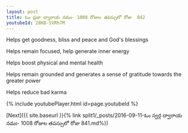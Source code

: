 ```yaml
---
layout: post
title: ఓం ప్రజా ద్వారాయ నమః- 1008 రోజుల తపస్సులో రోజు  842
youtubeId: 28KB-SVRh7M
---
```

 
 
Helps get goodness, bliss and peace and God's blessings
 
Helps remain focused, help generate inner energy 
 
Helps boost physical and mental health 
 
Helps remain grounded and generates a sense of gratitude towards the greater power 
 
Helps reduce bad karma
 
 
 
 


{% include youtubePlayer.html id=page.youtubeId %}
 
[Next]({{ site.baseurl }}{% link  split1/_posts/2016-09-11-ఓం స్వర్గ ద్వారాయ నమః- 1008 రోజుల తపస్సులో రోజు  841.md%})
 
